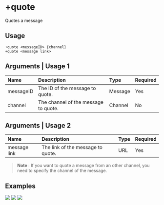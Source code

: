 # +quote
Quotes a message

## Usage
```
+quote <messageID> {channel}
+quote <message link>
```

## Arguments | Usage 1
Name | Description | Type | Required
:-- | :-- | :-- | :--
messageID | The ID of the message to quote. | Message | Yes
channel | The channel of the message to quote. | Channel | No

## Arguments | Usage 2
Name | Description | Type | Required
:-- | :-- | :-- | :--
message link | The link of the message to quote. | URL | Yes

> **Note** : If you want to quote a message from an other channel, you need to specify the channel of the message.

## Examples
![](https://user-images.githubusercontent.com/111157596/206759176-8a3cc877-6405-42e5-b32d-4bc79fa6937f.png)
![](https://user-images.githubusercontent.com/111157596/206759187-b5402706-5b10-47da-89da-f23d02c2120f.png)
![](https://user-images.githubusercontent.com/111157596/206759196-7372be7a-c980-4e3e-9a8e-ec80b2bec420.png)